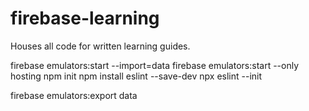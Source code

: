 # firebase-learning
Houses all code for written learning guides.

firebase emulators:start --import=data
firebase emulators:start --only hosting
npm init
npm install eslint --save-dev
npx eslint --init

firebase emulators:export data